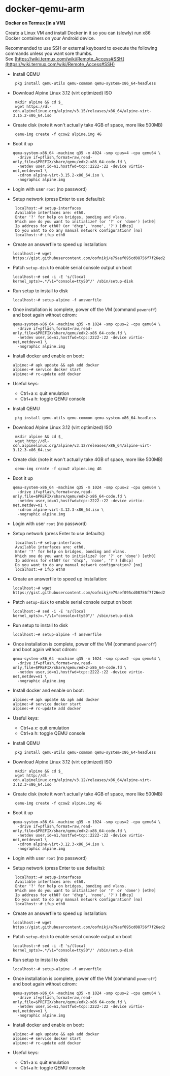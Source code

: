 # docker-qemu-arm

**Docker on Termux [in a VM]**

Create a Linux VM and install Docker in it so you can (slowly) run x86 Docker containers on your Android device.

Recommended to use SSH or external keyboard to execute the following commands unless you want sore thumbs. See [https://wiki.termux.com/wiki/Remote_Access#SSH](https://wiki.termux.com/wiki/Remote_Access#SSH)

- Install QEMU
    
    ```
     pkg install qemu-utils qemu-common qemu-system-x86_64-headless
    
    ```
    
- Download Alpine Linux 3.12 (virt optimized) ISO
    
    ```
     mkdir alpine && cd $_
     wget https://dl-cdn.alpinelinux.org/alpine/v3.15/releases/x86_64/alpine-virt-3.15.2-x86_64.iso
    
    ```
    
- Create disk (note it won't actually take 4GB of space, more like 500MB)
    
    ```
     qemu-img create -f qcow2 alpine.img 4G
    
    ```
    
- Boot it up
    
    ```
    qemu-system-x86_64 -machine q35 -m 4024 -smp cpus=4 -cpu qemu64 \
      -drive if=pflash,format=raw,read-only,file=$PREFIX/share/qemu/edk2-x86_64-code.fd \
      -netdev user,id=n1,hostfwd=tcp::2222-:22 -device virtio-net,netdev=n1 \
      -cdrom alpine-virt-3.15.2-x86_64.iso \
      -nographic alpine.img
    
    ```
    
- Login with user `root` (no password)
- Setup network (press Enter to use defaults):
    
    ```
     localhost:~# setup-interfaces
     Available interfaces are: eth0.
     Enter '?' for help on bridges, bonding and vlans.
     Which one do you want to initialize? (or '?' or 'done') [eth0]
     Ip address for eth0? (or 'dhcp', 'none', '?') [dhcp]
     Do you want to do any manual network configuration? [no]
     localhost:~# ifup eth0
    
    ```
    
- Create an answerfile to speed up installation:
    
    ```
    localhost:~# wget https://gist.githubusercontent.com/oofnikj/e79aef095cd08756f7f26ed244355d62/raw/answerfile
    
    ```
    
- Patch `setup-disk` to enable serial console output on boot
    
    ```
    localhost:~# sed -i -E 's/(local kernel_opts)=.*/\1="console=ttyS0"/' /sbin/setup-disk
    
    ```
    
- Run setup to install to disk
    
    ```
    localhost:~# setup-alpine -f answerfile
    
    ```
    
- Once installation is complete, power off the VM (command `poweroff`) and boot again without cdrom:
    
    ```
    qemu-system-x86_64 -machine q35 -m 1024 -smp cpus=2 -cpu qemu64 \
      -drive if=pflash,format=raw,read-only,file=$PREFIX/share/qemu/edk2-x86_64-code.fd \
      -netdev user,id=n1,hostfwd=tcp::2222-:22 -device virtio-net,netdev=n1 \
      -nographic alpine.img
    
    ```
    
- Install docker and enable on boot:
    
    ```
    alpine:~# apk update && apk add docker
    alpine:~# service docker start
    alpine:~# rc-update add docker
    
    ```
    
- Useful keys:
    - Ctrl+a x: quit emulation
    - Ctrl+a h: toggle QEMU console
- Install QEMU
    
    ```
     pkg install qemu-utils qemu-common qemu-system-x86_64-headless
    
    ```
    
- Download Alpine Linux 3.12 (virt optimized) ISO
    
    ```
     mkdir alpine && cd $_
     wget http://dl-cdn.alpinelinux.org/alpine/v3.12/releases/x86_64/alpine-virt-3.12.3-x86_64.iso
    
    ```
    
- Create disk (note it won't actually take 4GB of space, more like 500MB)
    
    ```
     qemu-img create -f qcow2 alpine.img 4G
    
    ```
    
- Boot it up
    
    ```
    qemu-system-x86_64 -machine q35 -m 1024 -smp cpus=2 -cpu qemu64 \
      -drive if=pflash,format=raw,read-only,file=$PREFIX/share/qemu/edk2-x86_64-code.fd \
      -netdev user,id=n1,hostfwd=tcp::2222-:22 -device virtio-net,netdev=n1 \
      -cdrom alpine-virt-3.12.3-x86_64.iso \
      -nographic alpine.img
    
    ```
    
- Login with user `root` (no password)
- Setup network (press Enter to use defaults):
    
    ```
     localhost:~# setup-interfaces
     Available interfaces are: eth0.
     Enter '?' for help on bridges, bonding and vlans.
     Which one do you want to initialize? (or '?' or 'done') [eth0]
     Ip address for eth0? (or 'dhcp', 'none', '?') [dhcp]
     Do you want to do any manual network configuration? [no]
     localhost:~# ifup eth0
    
    ```
    
- Create an answerfile to speed up installation:
    
    ```
    localhost:~# wget https://gist.githubusercontent.com/oofnikj/e79aef095cd08756f7f26ed244355d62/raw/answerfile
    
    ```
    
- Patch `setup-disk` to enable serial console output on boot
    
    ```
    localhost:~# sed -i -E 's/(local kernel_opts)=.*/\1="console=ttyS0"/' /sbin/setup-disk
    
    ```
    
- Run setup to install to disk
    
    ```
    localhost:~# setup-alpine -f answerfile
    
    ```
    
- Once installation is complete, power off the VM (command `poweroff`) and boot again without cdrom:
    
    ```
    qemu-system-x86_64 -machine q35 -m 1024 -smp cpus=2 -cpu qemu64 \
      -drive if=pflash,format=raw,read-only,file=$PREFIX/share/qemu/edk2-x86_64-code.fd \
      -netdev user,id=n1,hostfwd=tcp::2222-:22 -device virtio-net,netdev=n1 \
      -nographic alpine.img
    
    ```
    
- Install docker and enable on boot:
    
    ```
    alpine:~# apk update && apk add docker
    alpine:~# service docker start
    alpine:~# rc-update add docker
    
    ```
    
- Useful keys:
    - Ctrl+a x: quit emulation
    - Ctrl+a h: toggle QEMU console
- Install QEMU
    
    ```
     pkg install qemu-utils qemu-common qemu-system-x86_64-headless
    
    ```
    
- Download Alpine Linux 3.12 (virt optimized) ISO
    
    ```
     mkdir alpine && cd $_
     wget http://dl-cdn.alpinelinux.org/alpine/v3.12/releases/x86_64/alpine-virt-3.12.3-x86_64.iso
    
    ```
    
- Create disk (note it won't actually take 4GB of space, more like 500MB)
    
    ```
     qemu-img create -f qcow2 alpine.img 4G
    
    ```
    
- Boot it up
    
    ```
    qemu-system-x86_64 -machine q35 -m 1024 -smp cpus=2 -cpu qemu64 \
      -drive if=pflash,format=raw,read-only,file=$PREFIX/share/qemu/edk2-x86_64-code.fd \
      -netdev user,id=n1,hostfwd=tcp::2222-:22 -device virtio-net,netdev=n1 \
      -cdrom alpine-virt-3.12.3-x86_64.iso \
      -nographic alpine.img
    
    ```
    
- Login with user `root` (no password)
- Setup network (press Enter to use defaults):
    
    ```
     localhost:~# setup-interfaces
     Available interfaces are: eth0.
     Enter '?' for help on bridges, bonding and vlans.
     Which one do you want to initialize? (or '?' or 'done') [eth0]
     Ip address for eth0? (or 'dhcp', 'none', '?') [dhcp]
     Do you want to do any manual network configuration? [no]
     localhost:~# ifup eth0
    
    ```
    
- Create an answerfile to speed up installation:
    
    ```
    localhost:~# wget https://gist.githubusercontent.com/oofnikj/e79aef095cd08756f7f26ed244355d62/raw/answerfile
    
    ```
    
- Patch `setup-disk` to enable serial console output on boot
    
    ```
    localhost:~# sed -i -E 's/(local kernel_opts)=.*/\1="console=ttyS0"/' /sbin/setup-disk
    
    ```
    
- Run setup to install to disk
    
    ```
    localhost:~# setup-alpine -f answerfile
    
    ```
    
- Once installation is complete, power off the VM (command `poweroff`) and boot again without cdrom:
    
    ```
    qemu-system-x86_64 -machine q35 -m 1024 -smp cpus=2 -cpu qemu64 \
      -drive if=pflash,format=raw,read-only,file=$PREFIX/share/qemu/edk2-x86_64-code.fd \
      -netdev user,id=n1,hostfwd=tcp::2222-:22 -device virtio-net,netdev=n1 \
      -nographic alpine.img
    
    ```
    
- Install docker and enable on boot:
    
    ```
    alpine:~# apk update && apk add docker
    alpine:~# service docker start
    alpine:~# rc-update add docker
    
    ```
    
- Useful keys:
    - Ctrl+a x: quit emulation
    - Ctrl+a h: toggle QEMU console
